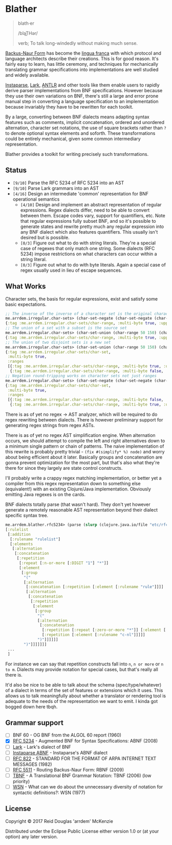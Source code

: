 # Blather

> blath·er
>
> /blaT͟Hər/
>
> verb; To talk long-windedly without making much sense.

[Backus-Naur Form](https://en.wikipedia.org/wiki/Backus%E2%80%93Naur_form) has become the [lingua
franca](https://en.wikipedia.org/wiki/Lingua_franca) with which protocol and language architects
describe their creations. This is for good reason. It's fairly easy to learn, has little ceremony,
and techniques for mechanically translating grammar specifications into implementations are well
studied and widely available.

[Instaparse](https://github.com/Engelberg/instaparse), [Lark](https://github.com/erezsh/lark),
[ANTLR](https://github.com/antlr/antlr4) and other tools like them enable users to rapidly derive
parser implementations from BNF specifications. However because they use their own variations on
BNF, there's still a large and error prone manual step in converting a language specification to an
implementation because invariably they have to be rewritten for each toolkit.

By a large, converting between BNF dialects means adapting syntax features such as comments,
implicit concatenation, ordered and unordered alternation, character set notations, the use of
square brackets rather than `?` to denote optional syntax elements and soforth. These
transformations could be entirely mechanical, given some common intermediary representation.

Blather provides a toolkit for writing precisely such transformations.

## Status

- `[9/10]` Parse the RFC 5234 of RFC 5234 into an AST
- `[9/10]` Parse Lark grammars into an AST
- `[4/16]` Design an intermediate 'common' representation for BNF operational semantics
  - `[4/10]` Design and implement an abstract representation of regular expressions. Regex dialects
    differ, need to be able to convert between them. Escape codes vary, support for quantifiers,
    etc. Note that regular expressions fully subset BNF, and so it's possible to generate states and
    rewrite pretty much any regular expression into any BNF dialect which also features
    quantifiers. This usually isn't desired but is possible.
  - `[0/3]` Figure out what to do with string literals. They're a special case of regexes that only
    match one string. Some dialects (RFC 5234) impose restrictions on what characters can occur
    within a string literal.
  - `[0/3]` Figure out what to do with byte literals. Again a special case of regex usually used in
    lieu of escape sequences.

## What Works

Character sets, the basis for regular expressions, exist and satisfy some basic expectations.

```clj
;; The inverse of the inverse of a character set is the original character set
me.arrdem.irregular.char-sets> (char-set-negate (char-set-negate (char-range 50 150)))
{:tag :me.arrdem.irregular.char-sets/char-range, :multi-byte true, :upper 150, :lower 50}
;; The union of a set with a subset is the source set
me.arrdem.irregular.char-sets> (char-set-union (char-range 50 150) (char-range 50 100))
{:tag :me.arrdem.irregular.char-sets/char-range, :multi-byte true, :upper 150, :lower 50}
;; The union of two disjoint sets is a new set
me.arrdem.irregular.char-sets> (char-set-union (char-range 50 150) (char-range 0 25))
{:tag :me.arrdem.irregular.char-sets/char-set,
 :multi-byte true,
 :ranges
 [{:tag :me.arrdem.irregular.char-sets/char-range, :multi-byte true, :upper 150, :lower 50}
  {:tag :me.arrdem.irregular.char-sets/char-range, :multi-byte false, :upper 25, :lower 0}]}
;; Negation round-tripping works on character sets not just ranges
me.arrdem.irregular.char-sets> (char-set-negate (char-set-negate (char-set-union (char-range 50 150) (char-range 0 25))))
{:tag :me.arrdem.irregular.char-sets/char-set,
 :multi-byte true,
 :ranges
 [{:tag :me.arrdem.irregular.char-sets/char-range, :multi-byte false, :upper 25, :lower 0}
  {:tag :me.arrdem.irregular.char-sets/char-range, :multi-byte true, :upper 150, :lower 50}]}
```

There is as of yet no regex -> AST analyzer, which will be required to do regex rewriting between
dialects. There is however preliminary support for generating regex strings from regex ASTs.

There is as of yet no regex AST simplification engine. When alternation occurs, we should attempt to
compile the left and right alternatives down to a minimum single pattern or chain of patterns. The
naive implementation of this rewrite is probably pretty trivial - `(fix #(simplify* %) node)` and
worry about being efficient about it later. Basically groups and concatenation are gonna prevent
optimization for the most part, but that's also what they're there for since they largely are state
control constructs.

I'll probably write a crappy regex matching implementation, or better yet a compiler from this regex
representation down to something else (equivalent!) with an existing Clojure/Java
implementation. Obviously emitting Java regexes is on the cards.

BNF dialects totally parse (that wasn't hard). They don't yet however generate a remotely reasonable
AST representation beyond their dialect specific syntax tree.

```clj
me.arrdem.blather.rfc5234> (parse (slurp (clojure.java.io/file "etc/rfc5234.txt")))
[:rulelist
 [:addition
  [:rulename "rulelist"]
  [:elements
   [:alternation
    [:concatenation
     [:repetition
      [:repeat [:n-or-more [:DIGIT "1"] "*"]]
      [:element
       [:group
        "("
        [:alternation
         [:concatenation [:repetition [:element [:rulename "rule"]]]]
         [:alternation
          [:concatenation
           [:repetition
            [:element
             [:group
              "("
              [:alternation
               [:concatenation
                [:repetition [:repeat [:zero-or-more "*"]] [:element [:rulename "c-wsp"]]]
                [:repetition [:element [:rulename "c-nl"]]]]]
              ")"]]]]]]
        ")"]]]]]]]
 ...
 ]
```

For instance we can say that repetition constructs fall into `n`, `n or more` or `n to m`. Dialects
may provide notation for special cases, but that's really all there is.

It'd also be nice to be able to talk about the schema (spec/type/whatever) of a dialect in terms of
the set of features or extensions which it uses. This allows us to talk meaningfully about whether a
translator or rendering tool is adequate to the needs of the representation we want to emit. I kinda
got bogged down here tbqh.

## Grammar support

- [ ] BNF 60 - OG BNF from the ALGOL 60 report (1960)
- [X] [RFC 5234](https://tools.ietf.org/html/rfc5234) -  Augmented BNF for Syntax Specifications: ABNF (2008)
- [ ] [Lark](https://github.com/erezsh/lark/blob/master/docs/reference.md) - Lark's dialect of BNF
- [ ] [Instaparse ABNF](https://github.com/Engelberg/instaparse/blob/master/src/instaparse/abnf.cljc) - Instaparse's ABNF dialect
- [ ] [RFC 822](https://tools.ietf.org/html/rfc822) - STANDARD FOR THE FORMAT OF ARPA INTERNET TEXT MESSAGES (1982)
- [ ] [RFC 5511](https://tools.ietf.org/html/rfc5511) - Routing Backus-Naur Form: RBNF (2009)
- [ ] [TBNF](https://dl.acm.org/citation.cfm?id=1147218) - A Translational BNF Grammar Notation: TBNF (2006) (low priority)
- [ ] [WSN](https://dl.acm.org/citation.cfm?doid=359863.359883) - What can we do about the unnecessary diversity of notation for syntactic definitions?: WSN (1977)

## License

Copyright © 2017 Reid Douglas 'arrdem' McKenzie

Distributed under the Eclipse Public License either version 1.0 or (at
your option) any later version.
